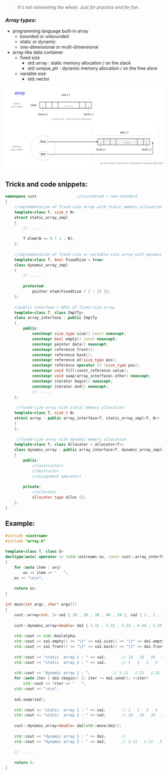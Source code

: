 > *It's not reinventing the wheel. Just for practice and for fun.*<br>

### *Array types:*
* programming language built-in array
   * bounded or unbounded
   * static or dynamic
   * one-dimensional or multi-dimensional
* array-like data container
   * fixed size
      * std::array : static  memory allocation / on the stack
      * std::unique_ptr : dynamic memory allocation / on the free store
   * variable size
      * std::vector

![array](/Images/array.svg)

## Tricks and code snippets:

```C++
namespace cust					//customized / non-standard
{
	//implementation of fixed-size array with static memory allocation
	template<class T, size_t N>
	struct static_array_impl
	{
		// ......
    
		T elem[N == 0 ? 1 : N];
	};
  
	//implementation of fixed-size or variable-size array with dynamic memory allocation
	template<class T, bool FixedSize = true>
	class dynamic_array_impl
	{
		// ......
    
		protected:
			pointer elem[FixedSize ? 2 : 3] {};
	};
  
	//public interface / APIs of fixed-size array
	template<class T, class ImplTy>
	class array_interface : public ImplTy
	{
		public:
			constexpr size_type size() const noexcept;
			constexpr bool empty() const noexcept;
			constexpr pointer data() noexcept;
			constexpr reference front();
			constexpr reference back();
			constexpr reference at(size_type pos);
			constexpr reference operator [] (size_type pos);
			constexpr void fill(const_reference value);
			constexpr void swap(array_interface& other) noexcept;
			constexpr iterator begin() noexcept;
			constexpr iterator end() noexcept;
			// ......
	};
  
	 //fixed-size array with static memory allocation
	template<class T, size_t N>
	struct array : public array_interface<T, static_array_impl<T, N>>
	{
	};

	 //fixed-size array with dynamic memory allocation
	template<class T, class Allocator = allocator<T>>
	class dynamic_array : public array_interface<T, dynamic_array_impl<T>>
	{
		public:
			//constructors
			//destructor
			//assignment operators
      
		private:
			//allocator
			allocator_type alloc {};
	};
}
```

## Example:

```C++
#include <iostream>
#include "array.h"

template<class T, class U>
decltype(auto) operator << (std::ostream& os, const cust::array_interface<T, U>& ary)
{
	for (auto item : ary)
		os << item << "   ";
	os << "\n\n";

	return os;
}

int main(int argc, char* argv[])
{
	cust::array<int, 5> sa1 { 10 , 20 , 30 , 40 , 50 }, sa2 { 1 , 2 , 3 , 4 , 5 };

	cust::dynamic_array<double> da1 { 1.11 , 2.22 , 3.33 , 4.44 , 5.55 , 6.66 , 7.77 , 8.88 , 9.99 };

	std::cout << std::boolalpha;
	std::cout << sa1.empty() << "\t" << sa1.size() << "\t" << da1.empty() << "\t" << da1.size() << "\n";		// false	5	false	9
	std::cout << sa1.front() << "\t" << sa1.back() << "\t" << da1.front() << "\t" << da1.back() << "\n\n";		// 10	50	1.11	9.99

	std::cout << "static  array 1 : " << sa1;		// 10   20   30   40   50
	std::cout << "static  array 2 : " << sa2;		// 1   2   3   4   5

	std::cout << "dynamic array 1 : ";			// 1.11   2.22   3.33   4.44   5.55   6.66   7.77   8.88   9.99
	for (auto iter { da1.cbegin() }; iter != da1.cend(); ++iter)
		std::cout << *iter << "   ";
	std::cout << "\n\n";

	sa1.swap(sa2);

	std::cout << "static  array 1 : " << sa1;		// 1   2   3   4   5
	std::cout << "static  array 2 : " << sa2;		// 10   20   30   40   50

	cust::dynamic_array<double> da2(std::move(da1));

	std::cout << "dynamic array 1 : " << da1;		//
	std::cout << "dynamic array 2 : " << da2;		// 1.11   2.22   3.33   4.44   5.55   6.66   7.77   8.88   9.99

	// ......

	return 0;
}
```
